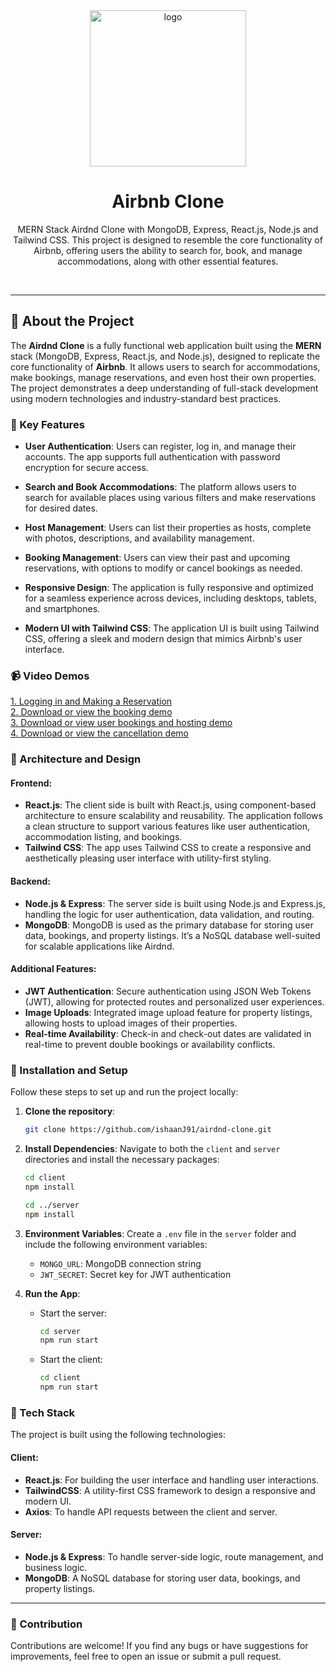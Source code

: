 <div align="center">

  <img src="https://user-images.githubusercontent.com/99184393/185779974-a31a9f47-f8d3-42ea-b7f8-4a2971774615.png" alt="logo" width="250" height="auto" />

# Airbnb Clone
  
  <p>
MERN Stack Airdnd Clone with MongoDB, Express, React.js, Node.js and Tailwind CSS. This project is designed to resemble the core functionality of Airbnb, offering users the ability to search for, book, and manage accommodations, along with other essential features.
  </p>
  
</div>

<br />

---

## :star2: About the Project

The **Airdnd Clone** is a fully functional web application built using the **MERN** stack (MongoDB, Express, React.js, and Node.js), designed to replicate the core functionality of **Airbnb**. It allows users to search for accommodations, make bookings, manage reservations, and even host their own properties. The project demonstrates a deep understanding of full-stack development using modern technologies and industry-standard best practices.

### :house_with_garden: Key Features

- **User Authentication**: Users can register, log in, and manage their accounts. The app supports full authentication with password encryption for secure access.
  
- **Search and Book Accommodations**: The platform allows users to search for available places using various filters and make reservations for desired dates.
  
- **Host Management**: Users can list their properties as hosts, complete with photos, descriptions, and availability management.
  
- **Booking Management**: Users can view their past and upcoming reservations, with options to modify or cancel bookings as needed.
  
- **Responsive Design**: The application is fully responsive and optimized for a seamless experience across devices, including desktops, tablets, and smartphones.
  
- **Modern UI with Tailwind CSS**: The application UI is built using Tailwind CSS, offering a sleek and modern design that mimics Airbnb's user interface.

### :video_camera: Video Demos

<div align="left">
  <a href="./assets/Untitled1.mov" download>1. Logging in and Making a Reservation</a>
</div>
<div align="left">
  <a href="./assets/Untitled4.mov" download>2. Download or view the booking demo</a>
</div>
<div align="left">
  <a href="./assets/Untitled2.mov" download>3. Download or view user bookings and hosting demo</a>
</div>
<div align="left">
  <a href="./assets/Untitled3.mov" download>4. Download or view the cancellation demo</a>
</div>




  
### :wrench: Architecture and Design

#### Frontend:
- **React.js**: The client side is built with React.js, using component-based architecture to ensure scalability and reusability. The application follows a clean structure to support various features like user authentication, accommodation listing, and bookings.
- **Tailwind CSS**: The app uses Tailwind CSS to create a responsive and aesthetically pleasing user interface with utility-first styling.
  
#### Backend:
- **Node.js & Express**: The server side is built using Node.js and Express.js, handling the logic for user authentication, data validation, and routing.
- **MongoDB**: MongoDB is used as the primary database for storing user data, bookings, and property listings. It’s a NoSQL database well-suited for scalable applications like Airdnd.
  
#### Additional Features:
- **JWT Authentication**: Secure authentication using JSON Web Tokens (JWT), allowing for protected routes and personalized user experiences.
- **Image Uploads**: Integrated image upload feature for property listings, allowing hosts to upload images of their properties.
- **Real-time Availability**: Check-in and check-out dates are validated in real-time to prevent double bookings or availability conflicts.
  
### :rocket: Installation and Setup

Follow these steps to set up and run the project locally:

1. **Clone the repository**:
   ```bash
   git clone https://github.com/ishaanJ91/airdnd-clone.git
   ```

2. **Install Dependencies**:
   Navigate to both the `client` and `server` directories and install the necessary packages:
   ```bash
   cd client
   npm install
   ```
   ```bash
   cd ../server
   npm install
   ```

3. **Environment Variables**:
   Create a `.env` file in the `server` folder and include the following environment variables:
   - `MONGO_URL`: MongoDB connection string
   - `JWT_SECRET`: Secret key for JWT authentication

4. **Run the App**:
   - Start the server:
     ```bash
     cd server
     npm run start
     ```
   - Start the client:
     ```bash
     cd client
     npm run start
     ```

### :space_invader: Tech Stack

The project is built using the following technologies:

#### Client:
- **React.js**: For building the user interface and handling user interactions.
- **TailwindCSS**: A utility-first CSS framework to design a responsive and modern UI.
- **Axios**: To handle API requests between the client and server.
  
#### Server:
- **Node.js & Express**: To handle server-side logic, route management, and business logic.
- **MongoDB**: A NoSQL database for storing user data, bookings, and property listings.
---

### :construction_worker: Contribution

Contributions are welcome! If you find any bugs or have suggestions for improvements, feel free to open an issue or submit a pull request.
